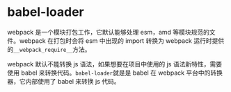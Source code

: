 # babel-loader

webpack 是一个模块打包工作，它默认能够处理 esm，amd 等模块规范的文件。webpack 在打包时会将 esm 中出现的 import 转换为 webpack 运行时提供的`__webpack_require__`方法。

webpack 默认不能转换 js 语法，如果想要在项目中使用的 js 语法新特性，需要使用 babel 来转换代码。`babel-loader`就是是 babel 在 webpack 平台中的转换器，它内部使用了 babel 来转换 js 代码。

